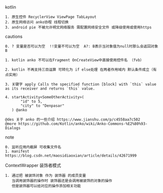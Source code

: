 kotlin

    1. 原生控件 RecyclerView ViewPage TabLayout
    2. 原生网络访问 anko协程 线程切换
    3. android pie 不被允许明文网络服务 需配置网络安全文件 或降级使用或使用https
    

cautions 

    0. ? 变量是否可以为空  !!变量不可以为空  A?: B表示当对象值为null时那么会返回对象B

    1. kotlin anko 不可以在Fragment OnCreateView中直接使用控件名 （fvb）
    
    2. kotlin 不再支持三目运算 可转化为 if else处理 在两者作用域内 默认条件成立（有点实用）
    
    3. 关键字 apply Calls the specified function [block] with `this` value as its receiver and returns `this` value.
    
    4. startActivity<SomeOtherActivity>(
           "id" to 5,
           "city" to "Denpasar"
       ) @anko  
           
    @des 关于 anko 的一些介绍 https://www.jianshu.com/p/c4558aa7c502
    @more https://github.com/Kotlin/anko/wiki/Anko-Commons-%E2%80%93-Dialogs



note 

    0. 监听应用内截屏 可收集文件名  
    1. manifest https://blog.csdn.net/maosidiaoxian/article/details/42671999


ContextWrapper 装饰者模式

    1. 通过把 被装饰对象 作为 装饰器 的成员变量 
       当调用装饰器的操作时 装饰器还是会调用被装饰的对象的操作
       但是装饰器可以给对应的操作添加相关功能
       
       
